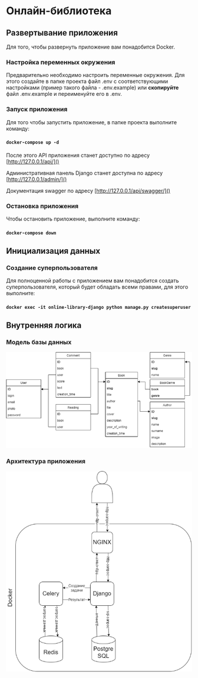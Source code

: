 # Онлайн-библиотека

## Развертывание приложения

Для того, чтобы развернуть приложение вам понадобится Docker.

### Настройка переменных окружения

Предварительно необходимо настроить переменные окружения. Для этого создайте в папке проекта файл .env с
соответствующими настройками (пример такого файла - .env.example) или __скопируйте__ файл .env.example и переименуйте его в
.env.

### Запуск приложения

Для того чтобы запустить приложение, в папке проекта выполните команду:

#### `docker-compose up -d`

После этого API приложения станет доступно по адресу [http://127.0.0.1/api/]()

Административная панель Django станет доступна по адресу [http://127.0.0.1/admin/]()

Документация swagger по адресу [http://127.0.0.1/api/swagger/]()

### Остановка приложения

Чтобы остановить приложение, выполните команду:

#### `docker-compose down`

## Инициализация данных


### Создание суперпользователя

Для полноценной работы с приложением вам понадобится создать суперпользователя, который будет обладать всеми правами,
для этого выполните:

#### `docker exec -it online-library-django python manage.py createsuperuser` 

## Внутренняя логика

### Модель базы данных

![](docs/db_diagram-IDEF1X.png)

### Архитектура приложения

![](docs/schema.png)
